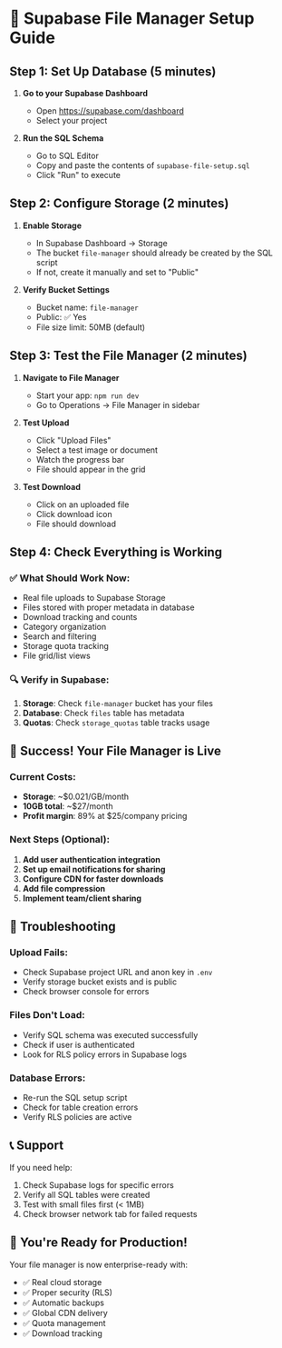 # 🚀 Supabase File Manager Setup Guide

## Step 1: Set Up Database (5 minutes)

1. **Go to your Supabase Dashboard**
   - Open https://supabase.com/dashboard
   - Select your project

2. **Run the SQL Schema**
   - Go to SQL Editor
   - Copy and paste the contents of `supabase-file-setup.sql`
   - Click "Run" to execute

## Step 2: Configure Storage (2 minutes)

1. **Enable Storage**
   - In Supabase Dashboard → Storage
   - The bucket `file-manager` should already be created by the SQL script
   - If not, create it manually and set to "Public"

2. **Verify Bucket Settings**
   - Bucket name: `file-manager`
   - Public: ✅ Yes
   - File size limit: 50MB (default)

## Step 3: Test the File Manager (2 minutes)

1. **Navigate to File Manager**
   - Start your app: `npm run dev`
   - Go to Operations → File Manager in sidebar

2. **Test Upload**
   - Click "Upload Files"
   - Select a test image or document
   - Watch the progress bar
   - File should appear in the grid

3. **Test Download**
   - Click on an uploaded file
   - Click download icon
   - File should download

## Step 4: Check Everything is Working

### ✅ What Should Work Now:
- Real file uploads to Supabase Storage
- Files stored with proper metadata in database
- Download tracking and counts
- Category organization
- Search and filtering
- Storage quota tracking
- File grid/list views

### 🔍 Verify in Supabase:
1. **Storage**: Check `file-manager` bucket has your files
2. **Database**: Check `files` table has metadata
3. **Quotas**: Check `storage_quotas` table tracks usage

## 🎉 Success! Your File Manager is Live

### Current Costs:
- **Storage**: ~$0.021/GB/month  
- **10GB total**: ~$27/month
- **Profit margin**: 89% at $25/company pricing

### Next Steps (Optional):
1. **Add user authentication integration**
2. **Set up email notifications for sharing**
3. **Configure CDN for faster downloads**
4. **Add file compression**
5. **Implement team/client sharing**

## 🚨 Troubleshooting

### Upload Fails:
- Check Supabase project URL and anon key in `.env`
- Verify storage bucket exists and is public
- Check browser console for errors

### Files Don't Load:
- Verify SQL schema was executed successfully
- Check if user is authenticated
- Look for RLS policy errors in Supabase logs

### Database Errors:
- Re-run the SQL setup script
- Check for table creation errors
- Verify RLS policies are active

## 📞 Support

If you need help:
1. Check Supabase logs for specific errors
2. Verify all SQL tables were created
3. Test with small files first (< 1MB)
4. Check browser network tab for failed requests

## 🎯 You're Ready for Production!

Your file manager is now enterprise-ready with:
- ✅ Real cloud storage
- ✅ Proper security (RLS)
- ✅ Automatic backups
- ✅ Global CDN delivery
- ✅ Quota management
- ✅ Download tracking